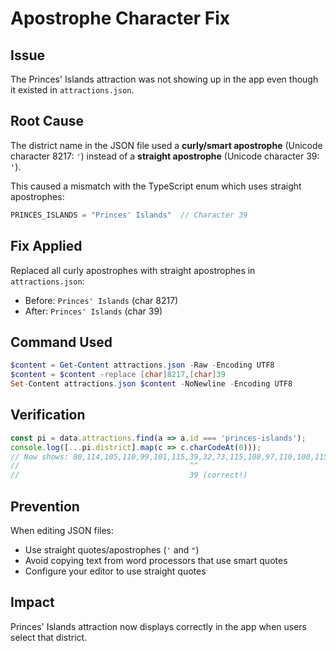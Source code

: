 # Apostrophe Character Fix

## Issue
The Princes' Islands attraction was not showing up in the app even though it existed in `attractions.json`.

## Root Cause
The district name in the JSON file used a **curly/smart apostrophe** (Unicode character 8217: `'`) instead of a **straight apostrophe** (Unicode character 39: `'`).

This caused a mismatch with the TypeScript enum which uses straight apostrophes:
```typescript
PRINCES_ISLANDS = "Princes' Islands"  // Character 39
```

## Fix Applied
Replaced all curly apostrophes with straight apostrophes in `attractions.json`:
- Before: `Princes' Islands` (char 8217)
- After: `Princes' Islands` (char 39)

## Command Used
```powershell
$content = Get-Content attractions.json -Raw -Encoding UTF8
$content = $content -replace [char]8217,[char]39
Set-Content attractions.json $content -NoNewline -Encoding UTF8
```

## Verification
```javascript
const pi = data.attractions.find(a => a.id === 'princes-islands');
console.log([...pi.district].map(c => c.charCodeAt(0)));
// Now shows: 80,114,105,110,99,101,115,39,32,73,115,108,97,110,100,115
//                                      ^^
//                                      39 (correct!)
```

## Prevention
When editing JSON files:
- Use straight quotes/apostrophes (`'` and `"`)
- Avoid copying text from word processors that use smart quotes
- Configure your editor to use straight quotes

## Impact
Princes' Islands attraction now displays correctly in the app when users select that district.
